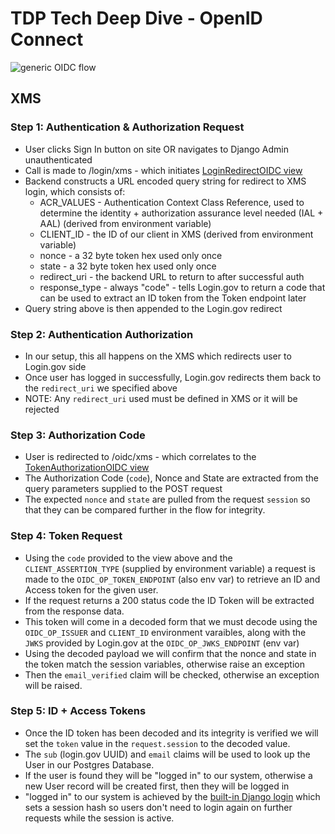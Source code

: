 # TDP Tech Deep Dive - OpenID Connect

![generic OIDC flow](https://miro.medium.com/max/1080/1*quwFs1fFCvTvLT80e_QHVA.png)

## XMS

### Step 1: Authentication & Authorization Request
* User clicks Sign In button on site OR navigates to Django Admin unauthenticated
* Call is made to /login/xms - which initiates [LoginRedirectOIDC view](https://github.com/raft-tech/TANF-app/blob/develop/tdrs-backend/tdpservice/users/api/login_redirect_oidc.py)
* Backend constructs a URL encoded query string for redirect to XMS login, which consists of:
  * ACR_VALUES - Authentication Context Class Reference, used to determine the identity + authorization assurance level needed (IAL + AAL) (derived from environment variable) 
  * CLIENT_ID - the ID of our client in XMS (derived from environment variable)
  * nonce - a 32 byte token hex used only once
  * state - a 32 byte token hex used only once
  * redirect_uri - the backend URL to return to after successful auth
  * response_type - always "code" - tells Login.gov to return a code that can be used to extract an ID token from the Token endpoint later
* Query string above is then appended to the Login.gov redirect

### Step 2: Authentication Authorization
* In our setup, this all happens on the XMS which redirects user to Login.gov side
* Once user has logged in successfully, Login.gov redirects them back to the `redirect_uri` we specified above
* NOTE: Any `redirect_uri` used must be defined in XMS or it will be rejected

### Step 3: Authorization Code
* User is redirected to /oidc/xms - which correlates to the [TokenAuthorizationOIDC view](https://github.com/raft-tech/TANF-app/blob/develop/tdrs-backend/tdpservice/users/api/login.py)
* The Authorization Code (`code`), Nonce and State are extracted from the query parameters supplied to the POST request
* The expected `nonce` and `state` are pulled from the request `session` so that they can be compared further in the flow for integrity.

### Step 4: Token Request
* Using the `code` provided to the view above and the `CLIENT_ASSERTION_TYPE` (supplied by environment variable) a request is made to the `OIDC_OP_TOKEN_ENDPOINT` (also env var) to retrieve an ID and Access token for the given user.
* If the request returns a 200 status code the ID Token will be extracted from the response data.
* This token will come in a decoded form that we must decode using the `OIDC_OP_ISSUER` and `CLIENT_ID` environment varaibles, along with the `JWKS` provided by Login.gov at the `OIDC_OP_JWKS_ENDPOINT` (env var)
* Using the decoded payload we will confirm that the nonce and state in the token match the session variables, otherwise raise an exception
* Then the `email_verified` claim will be checked, otherwise an exception will be raised.

### Step 5: ID + Access Tokens
* Once the ID token has been decoded and its integrity is verified we will set the `token` value in the `request.session` to the decoded value.
* The `sub` (login.gov UUID) and `email` claims will be used to look up the User in our Postgres Database.
* If the user is found they will be "logged in" to our system, otherwise a new User record will be created first, then they will be logged in
* "logged in" to our system is achieved by the [built-in Django login](https://github.com/django/django/blob/main/django/contrib/auth/__init__.py#L90) which sets a session hash so users don't need to login again on further requests while the session is active.
